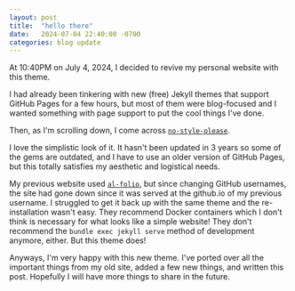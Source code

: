 ```yaml
---
layout: post
title:  "hello there"
date:   2024-07-04 22:40:00 -0700
categories: blog update
---
```


At 10:40PM on July 4, 2024, I decided to revive my personal website with this theme.

I had already been tinkering with new (free) Jekyll themes that support GitHub Pages for a few hours, but most of them were blog-focused and I wanted something with page support to put the cool things I've done.

Then, as I'm scrolling down, I come across <a href="https://github.com/riggraz/no-style-please">`no-style-please`</a>.

I love the simplistic look of it. It hasn't been updated in 3 years so some of the gems are outdated, and I have to use an older version of GitHub Pages, but this totally satisfies my aesthetic and logistical needs.

My previous website used <a href="https://github.com/alshedivat/al-folio">`al-folio`</a>, but since changing GitHub usernames, the site had gone down since it was served at the github.io of my previous username. I struggled to get it back up with the same theme and the re-installation wasn't easy. They recommend Docker containers which I don't think is necessary for what looks like a simple website! They don't recommend the `bundle exec jekyll serve` method of development anymore, either. But this theme does!

Anyways, I'm very happy with this new theme. I've ported over all the important things from my old site, added a few new things, and written this post. Hopefully I will have more things to share in the future.
